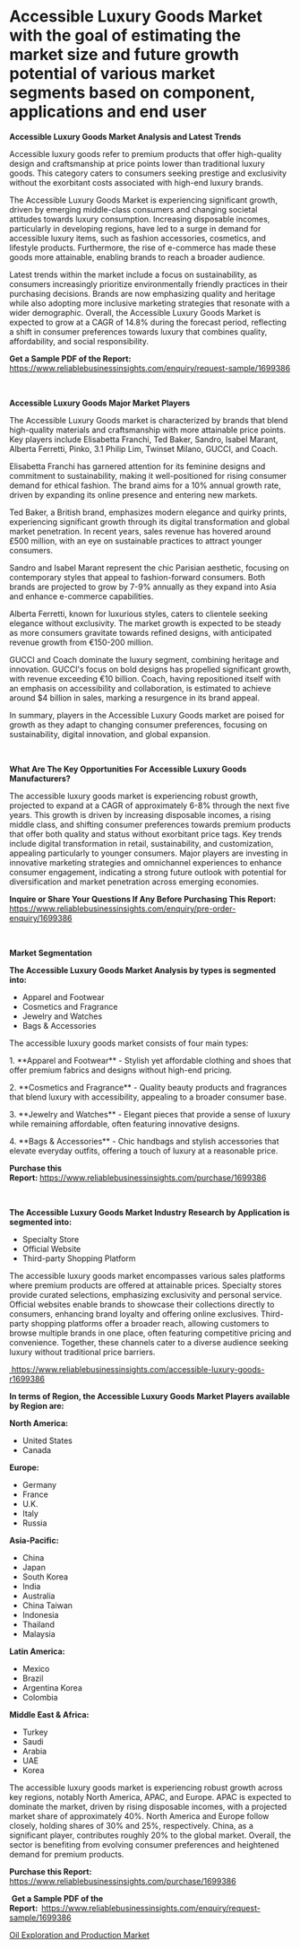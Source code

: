 <p><h1>Accessible Luxury Goods Market with the goal of estimating the market size and future growth potential of various market segments based on component, applications and end user</h1></p><p><strong>Accessible Luxury Goods Market Analysis and Latest Trends</strong></p>
<p><p>Accessible luxury goods refer to premium products that offer high-quality design and craftsmanship at price points lower than traditional luxury goods. This category caters to consumers seeking prestige and exclusivity without the exorbitant costs associated with high-end luxury brands. </p><p>The Accessible Luxury Goods Market is experiencing significant growth, driven by emerging middle-class consumers and changing societal attitudes towards luxury consumption. Increasing disposable incomes, particularly in developing regions, have led to a surge in demand for accessible luxury items, such as fashion accessories, cosmetics, and lifestyle products. Furthermore, the rise of e-commerce has made these goods more attainable, enabling brands to reach a broader audience.</p><p>Latest trends within the market include a focus on sustainability, as consumers increasingly prioritize environmentally friendly practices in their purchasing decisions. Brands are now emphasizing quality and heritage while also adopting more inclusive marketing strategies that resonate with a wider demographic. Overall, the Accessible Luxury Goods Market is expected to grow at a CAGR of 14.8% during the forecast period, reflecting a shift in consumer preferences towards luxury that combines quality, affordability, and social responsibility.</p></p>
<p><strong>Get a Sample PDF of the Report:&nbsp;</strong> <a href="https://www.reliablebusinessinsights.com/enquiry/request-sample/1699386?utm_campaign=3000&utm_medium=2&utm_source=Github&utm_content=ia&utm_term=27032025&utm_id=accessible-luxury-goods">https://www.reliablebusinessinsights.com/enquiry/request-sample/1699386</a></p>
<p>&nbsp;</p>
<p><strong>Accessible Luxury Goods Major Market Players</strong></p>
<p><p>The Accessible Luxury Goods market is characterized by brands that blend high-quality materials and craftsmanship with more attainable price points. Key players include Elisabetta Franchi, Ted Baker, Sandro, Isabel Marant, Alberta Ferretti, Pinko, 3.1 Philip Lim, Twinset Milano, GUCCI, and Coach. </p><p>Elisabetta Franchi has garnered attention for its feminine designs and commitment to sustainability, making it well-positioned for rising consumer demand for ethical fashion. The brand aims for a 10% annual growth rate, driven by expanding its online presence and entering new markets.</p><p>Ted Baker, a British brand, emphasizes modern elegance and quirky prints, experiencing significant growth through its digital transformation and global market penetration. In recent years, sales revenue has hovered around £500 million, with an eye on sustainable practices to attract younger consumers.</p><p>Sandro and Isabel Marant represent the chic Parisian aesthetic, focusing on contemporary styles that appeal to fashion-forward consumers. Both brands are projected to grow by 7-9% annually as they expand into Asia and enhance e-commerce capabilities.</p><p>Alberta Ferretti, known for luxurious styles, caters to clientele seeking elegance without exclusivity. The market growth is expected to be steady as more consumers gravitate towards refined designs, with anticipated revenue growth from €150-200 million.</p><p>GUCCI and Coach dominate the luxury segment, combining heritage and innovation. GUCCI's focus on bold designs has propelled significant growth, with revenue exceeding €10 billion. Coach, having repositioned itself with an emphasis on accessibility and collaboration, is estimated to achieve around $4 billion in sales, marking a resurgence in its brand appeal.</p><p>In summary, players in the Accessible Luxury Goods market are poised for growth as they adapt to changing consumer preferences, focusing on sustainability, digital innovation, and global expansion.</p></p>
<p>&nbsp;</p>
<p><strong>What Are The Key Opportunities For Accessible Luxury Goods Manufacturers?</strong></p>
<p><p>The accessible luxury goods market is experiencing robust growth, projected to expand at a CAGR of approximately 6-8% through the next five years. This growth is driven by increasing disposable incomes, a rising middle class, and shifting consumer preferences towards premium products that offer both quality and status without exorbitant price tags. Key trends include digital transformation in retail, sustainability, and customization, appealing particularly to younger consumers. Major players are investing in innovative marketing strategies and omnichannel experiences to enhance consumer engagement, indicating a strong future outlook with potential for diversification and market penetration across emerging economies.</p></p>
<p><strong>Inquire or Share Your Questions If Any Before Purchasing This Report:</strong> <a href="https://www.reliablebusinessinsights.com/enquiry/pre-order-enquiry/1699386?utm_campaign=3000&utm_medium=2&utm_source=Github&utm_content=ia&utm_term=27032025&utm_id=accessible-luxury-goods">https://www.reliablebusinessinsights.com/enquiry/pre-order-enquiry/1699386</a></p>
<p>&nbsp;</p>
<p><strong>Market Segmentation</strong></p>
<p><strong>The Accessible Luxury Goods Market Analysis by types is segmented into:</strong></p>
<p><ul><li>Apparel and Footwear</li><li>Cosmetics and Fragrance</li><li>Jewelry and Watches</li><li>Bags & Accessories</li></ul></p>
<p><p>The accessible luxury goods market consists of four main types: </p><p>1. **Apparel and Footwear** - Stylish yet affordable clothing and shoes that offer premium fabrics and designs without high-end pricing.</p><p>2. **Cosmetics and Fragrance** - Quality beauty products and fragrances that blend luxury with accessibility, appealing to a broader consumer base. </p><p>3. **Jewelry and Watches** - Elegant pieces that provide a sense of luxury while remaining affordable, often featuring innovative designs.</p><p>4. **Bags & Accessories** - Chic handbags and stylish accessories that elevate everyday outfits, offering a touch of luxury at a reasonable price.</p></p>
<p><strong>Purchase this Report:&nbsp;</strong><a href="https://www.reliablebusinessinsights.com/purchase/1699386?utm_campaign=3000&utm_medium=2&utm_source=Github&utm_content=ia&utm_term=27032025&utm_id=accessible-luxury-goods">https://www.reliablebusinessinsights.com/purchase/1699386</a></p>
<p>&nbsp;</p>
<p><strong>The Accessible Luxury Goods Market Industry Research by Application is segmented into:</strong></p>
<p><ul><li>Specialty Store</li><li>Official Website</li><li>Third-party Shopping Platform</li></ul></p>
<p><p>The accessible luxury goods market encompasses various sales platforms where premium products are offered at attainable prices. Specialty stores provide curated selections, emphasizing exclusivity and personal service. Official websites enable brands to showcase their collections directly to consumers, enhancing brand loyalty and offering online exclusives. Third-party shopping platforms offer a broader reach, allowing customers to browse multiple brands in one place, often featuring competitive pricing and convenience. Together, these channels cater to a diverse audience seeking luxury without traditional price barriers.</p></p>
<p><a href="https://www.reliablebusinessinsights.com/accessible-luxury-goods-r1699386?utm_campaign=3000&utm_medium=2&utm_source=Github&utm_content=ia&utm_term=27032025&utm_id=accessible-luxury-goods">&nbsp;https://www.reliablebusinessinsights.com/accessible-luxury-goods-r1699386</a></p>
<p><strong>In terms of Region, the Accessible Luxury Goods Market Players available by Region are:</strong></p>
<p>
    <p> <strong> North America: </strong>
        <ul>
            <li>United States</li>
            <li>Canada</li>
        </ul>
        </p> 
    <p> <strong> Europe: </strong>
        <ul>
            <li>Germany</li>
            <li>France</li>
            <li>U.K.</li>
            <li>Italy</li>
            <li>Russia</li>
        </ul>
        </p> 
    <p> <strong> Asia-Pacific: </strong>
        <ul>
            <li>China</li>
            <li>Japan</li>
            <li>South Korea</li>
            <li>India</li>
            <li>Australia</li>
            <li>China Taiwan</li>
            <li>Indonesia</li>
            <li>Thailand</li>
            <li>Malaysia</li>
        </ul>
        </p> 
    <p> <strong> Latin America: </strong>
        <ul>
            <li>Mexico</li>
            <li>Brazil</li>
            <li>Argentina Korea</li>
            <li>Colombia</li>
        </ul>
        </p> 
    <p> <strong> Middle East & Africa: </strong>
        <ul>
            <li>Turkey</li>
            <li>Saudi</li>
            <li>Arabia</li>
            <li>UAE</li>
            <li>Korea</li>
        </ul>
    </p>
    </p>
<p><p>The accessible luxury goods market is experiencing robust growth across key regions, notably North America, APAC, and Europe. APAC is expected to dominate the market, driven by rising disposable incomes, with a projected market share of approximately 40%. North America and Europe follow closely, holding shares of 30% and 25%, respectively. China, as a significant player, contributes roughly 20% to the global market. Overall, the sector is benefiting from evolving consumer preferences and heightened demand for premium products.</p></p>
<p><strong>Purchase this Report: </strong><a href="https://www.reliablebusinessinsights.com/purchase/1699386?utm_campaign=3000&utm_medium=2&utm_source=Github&utm_content=ia&utm_term=27032025&utm_id=accessible-luxury-goods">https://www.reliablebusinessinsights.com/purchase/1699386</a></p>
<p>&nbsp;<strong>Get a Sample PDF of the Report:&nbsp;&nbsp;</strong><a href="https://www.reliablebusinessinsights.com/enquiry/request-sample/1699386?utm_campaign=3000&utm_medium=2&utm_source=Github&utm_content=ia&utm_term=27032025&utm_id=accessible-luxury-goods">https://www.reliablebusinessinsights.com/enquiry/request-sample/1699386</a></p>
<p><strong></strong></p>
<p><p><a href="https://github.com/BryceTownsendr/Market-Research-Report-List-7/blob/main/oil-exploration-and-production-market.md?utm_campaign=3000&utm_medium=2&utm_source=Github&utm_content=ia&utm_term=27032025&utm_id=accessible-luxury-goods">Oil Exploration and Production Market</a></p></p>